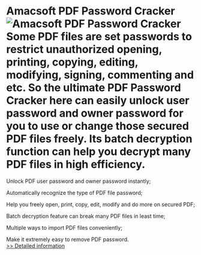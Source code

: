 # Amacsoft PDF Password Cracker<br />![Amacsoft PDF Password Cracker](https://mycommerce.akamaized.net/api/pimages/P300924600/BIG/300924600.PNG)<br />Some PDF files are set passwords to restrict unauthorized opening, printing, copying, editing, modifying, signing, commenting and etc. So the ultimate PDF Password Cracker here can easily unlock user password and owner password for you to use or change those secured PDF files freely. Its batch decryption function can help you decrypt many PDF files in high efficiency.

Unlock PDF user password and owner password instantly;

Automatically recognize the type of PDF file password;

Help you freely open, print, copy, edit, modify and do more on secured PDF;

Batch decryption feature can break many PDF files in least time;

Multiple ways to import PDF files conveniently;

Make it extremely easy to remove PDF password.<br />[>> Detailed information](https://secure.shareit.com/shareit/product.html?productid=300924600&affiliateid=200057808)